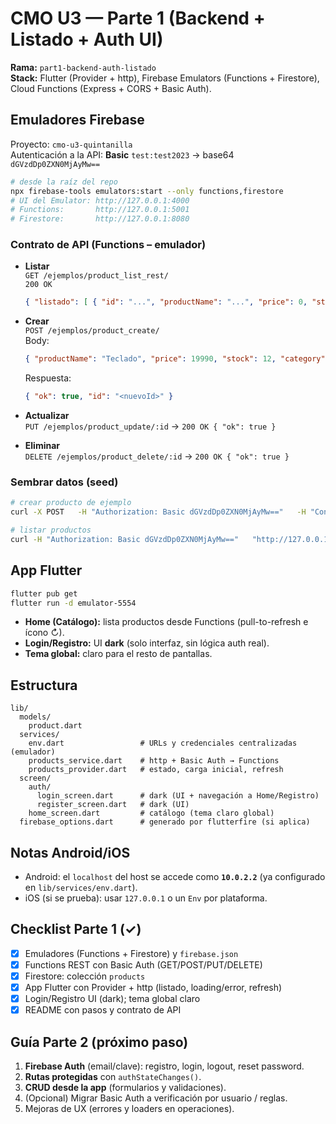 
# CMO U3 — Parte 1 (Backend + Listado + Auth UI)

**Rama:** `part1-backend-auth-listado`  
**Stack:** Flutter (Provider + http), Firebase Emulators (Functions + Firestore), Cloud Functions (Express + CORS + Basic Auth).

## Emuladores Firebase

Proyecto: `cmo-u3-quintanilla`  
Autenticación a la API: **Basic** `test:test2023` → base64 `dGVzdDp0ZXN0MjAyMw==`

```bash
# desde la raíz del repo
npx firebase-tools emulators:start --only functions,firestore
# UI del Emulator: http://127.0.0.1:4000
# Functions:       http://127.0.0.1:5001
# Firestore:       http://127.0.0.1:8080
```

### Contrato de API (Functions – emulador)

- **Listar**  
  `GET /ejemplos/product_list_rest/`  
  `200 OK`
  ```json
  { "listado": [ { "id": "...", "productName": "...", "price": 0, "stock": 0, "category": "...", "estado": "Activo" } ] }
  ```

- **Crear**  
  `POST /ejemplos/product_create/`  
  Body:
  ```json
  { "productName": "Teclado", "price": 19990, "stock": 12, "category": "accesorios", "estado": "Activo" }
  ```
  Respuesta:
  ```json
  { "ok": true, "id": "<nuevoId>" }
  ```

- **Actualizar**  
  `PUT /ejemplos/product_update/:id` → `200 OK { "ok": true }`

- **Eliminar**  
  `DELETE /ejemplos/product_delete/:id` → `200 OK { "ok": true }`

### Sembrar datos (seed)
```bash
# crear producto de ejemplo
curl -X POST   -H "Authorization: Basic dGVzdDp0ZXN0MjAyMw=="   -H "Content-Type: application/json"   -d '{"productName":"Zapatillas Ultra","price":59990,"stock":8,"category":"calzado","estado":"Activo"}'   "http://127.0.0.1:5001/cmo-u3-quintanilla/us-central1/api/ejemplos/product_create/"

# listar productos
curl -H "Authorization: Basic dGVzdDp0ZXN0MjAyMw=="   "http://127.0.0.1:5001/cmo-u3-quintanilla/us-central1/api/ejemplos/product_list_rest/"
```

## App Flutter

```bash
flutter pub get
flutter run -d emulator-5554
```

- **Home (Catálogo):** lista productos desde Functions (pull-to-refresh e ícono ↻).
- **Login/Registro:** UI **dark** (solo interfaz, sin lógica auth real).
- **Tema global:** claro para el resto de pantallas.

## Estructura
```
lib/
  models/
    product.dart
  services/
    env.dart                 # URLs y credenciales centralizadas (emulador)
    products_service.dart    # http + Basic Auth → Functions
    products_provider.dart   # estado, carga inicial, refresh
  screen/
    auth/
      login_screen.dart      # dark (UI + navegación a Home/Registro)
      register_screen.dart   # dark (UI)
    home_screen.dart         # catálogo (tema claro global)
  firebase_options.dart      # generado por flutterfire (si aplica)
```

## Notas Android/iOS

- Android: el `localhost` del host se accede como **`10.0.2.2`** (ya configurado en `lib/services/env.dart`).
- iOS (si se prueba): usar `127.0.0.1` o un `Env` por plataforma.

## Checklist Parte 1 (✓)

- [x] Emuladores (Functions + Firestore) y `firebase.json`
- [x] Functions REST con Basic Auth (GET/POST/PUT/DELETE)
- [x] Firestore: colección `products`
- [x] App Flutter con Provider + http (listado, loading/error, refresh)
- [x] Login/Registro UI (dark); tema global claro
- [x] README con pasos y contrato de API

## Guía Parte 2 (próximo paso)

1. **Firebase Auth** (email/clave): registro, login, logout, reset password.
2. **Rutas protegidas** con `authStateChanges()`.
3. **CRUD desde la app** (formularios y validaciones).
4. (Opcional) Migrar Basic Auth a verificación por usuario / reglas.
5. Mejoras de UX (errores y loaders en operaciones).
